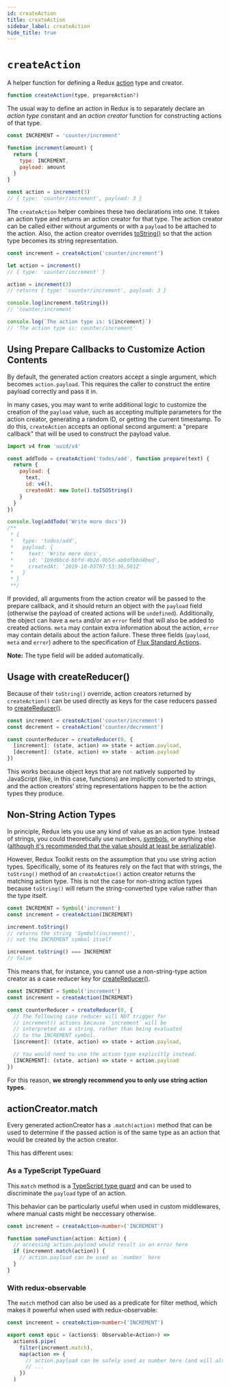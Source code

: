 ```yaml
---
id: createAction
title: createAction
sidebar_label: createAction
hide_title: true
---
```


# `createAction`

A helper function for defining a Redux [action](https://redux.js.org/basics/actions) type and creator.

```js
function createAction(type, prepareAction?)
```

The usual way to define an action in Redux is to separately declare an _action type_ constant and an _action creator_ function for constructing actions of that type.

```js
const INCREMENT = 'counter/increment'

function increment(amount) {
  return {
    type: INCREMENT,
    payload: amount
  }
}

const action = increment(3)
// { type: 'counter/increment', payload: 3 }
```

The `createAction` helper combines these two declarations into one. It takes an action type and returns an action creator for that type. The action creator can be called either without arguments or with a `payload` to be attached to the action. Also, the action creator overrides [toString()](https://developer.mozilla.org/en-US/docs/Web/JavaScript/Reference/Global_Objects/Object/toString) so that the action type becomes its string representation.

```js
const increment = createAction('counter/increment')

let action = increment()
// { type: 'counter/increment' }

action = increment(3)
// returns { type: 'counter/increment', payload: 3 }

console.log(increment.toString())
// 'counter/increment'

console.log(`The action type is: ${increment}`)
// 'The action type is: counter/increment'
```

## Using Prepare Callbacks to Customize Action Contents

By default, the generated action creators accept a single argument, which becomes `action.payload`. This requires the caller to construct the entire payload correctly and pass it in.

In many cases, you may want to write additional logic to customize the creation of the `payload` value, such as accepting multiple parameters for the action creator, generating a random ID, or getting the current timestamp. To do this, `createAction` accepts an optional second argument: a "prepare callback" that will be used to construct the payload value.

```js
import v4 from 'uuid/v4'

const addTodo = createAction('todos/add', function prepare(text) {
  return {
    payload: {
      text,
      id: v4(),
      createdAt: new Date().toISOString()
    }
  }
})

console.log(addTodo('Write more docs'))
/**
 * {
 *   type: 'todos/add',
 *   payload: {
 *     text: 'Write more docs',
 *     id: '1b9d6bcd-bbfd-4b2d-9b5d-ab8dfbbd4bed',
 *     createdAt: '2019-10-03T07:53:36.581Z'
 *   }
 * }
 **/
```

If provided, all arguments from the action creator will be passed to the prepare callback, and it should return an object with the `payload` field (otherwise the payload of created actions will be `undefined`). Additionally, the object can have a `meta` and/or an `error` field that will also be added to created actions. `meta` may contain extra information about the action, `error` may contain details about the action failure. These three fields (`payload`, `meta` and `error`) adhere to the specification of [Flux Standard Actions](https://github.com/redux-utilities/flux-standard-action#actions).

**Note:** The type field will be added automatically.

## Usage with createReducer()

Because of their `toString()` override, action creators returned by `createAction()` can be used directly as keys for the case reducers passed to [createReducer()](createReducer.md).

```js
const increment = createAction('counter/increment')
const decrement = createAction('counter/decrement')

const counterReducer = createReducer(0, {
  [increment]: (state, action) => state + action.payload,
  [decrement]: (state, action) => state - action.payload
})
```

This works because object keys that are not natively supported by JavaScript (like, in this case, functions) are implicitly converted to strings, and the action creators’ string representations happen to be the action types they produce.

## Non-String Action Types

In principle, Redux lets you use any kind of value as an action type. Instead of strings, you could theoretically use numbers, [symbols](https://developer.mozilla.org/en-US/docs/Glossary/Symbol), or anything else ([although it's recommended that the value should at least be serializable](https://redux.js.org/faq/actions#why-should-type-be-a-string-or-at-least-serializable-why-should-my-action-types-be-constants)).

However, Redux Toolkit rests on the assumption that you use string action types. Specifically, some of its features rely on the fact that with strings, the `toString()` method of an `createAction()` action creator returns the matching action type. This is not the case for non-string action types because `toString()` will return the string-converted type value rather than the type itself.

```js
const INCREMENT = Symbol('increment')
const increment = createAction(INCREMENT)

increment.toString()
// returns the string 'Symbol(increment)',
// not the INCREMENT symbol itself

increment.toString() === INCREMENT
// false
```

This means that, for instance, you cannot use a non-string-type action creator as a case reducer key for [createReducer()](createReducer.md).

```js
const INCREMENT = Symbol('increment')
const increment = createAction(INCREMENT)

const counterReducer = createReducer(0, {
  // The following case reducer will NOT trigger for
  // increment() actions because `increment` will be
  // interpreted as a string, rather than being evaluated
  // to the INCREMENT symbol.
  [increment]: (state, action) => state + action.payload,

  // You would need to use the action type explicitly instead.
  [INCREMENT]: (state, action) => state + action.payload
})
```

For this reason, **we strongly recommend you to only use string action types**.

## actionCreator.match

Every generated actionCreator has a `.match(action)` method that can be used to determine if the passed action is of the same type as an action that would be created by the action creator.

This has different uses:

### As a TypeScript TypeGuard

This `match` method is a [TypeScript type guard](https://www.typescriptlang.org/docs/handbook/advanced-types.html#user-defined-type-guards) and can be used to discriminate the `payload` type of an action.

This behavior can be particularly useful when used in custom middlewares, where manual casts might be neccessary otherwise.

```typescript
const increment = createAction<number>('INCREMENT')

function someFunction(action: Action) {
  // accessing action.payload would result in an error here
  if (increment.match(action)) {
    // action.payload can be used as `number` here
  }
}
```

### With redux-observable

The `match` method can also be used as a predicate for filter method, which makes it powerful when used with redux-observable:

```typescript
const increment = createAction<number>('INCREMENT')

export const epic = (actions$: Observable<Action>) =>
  actions$.pipe(
    filter(increment.match),
    map(action => {
      // action.payload can be safely used as number here (and will also be correctly inferred by TypeScript)
      // ...
    })
  )
```
